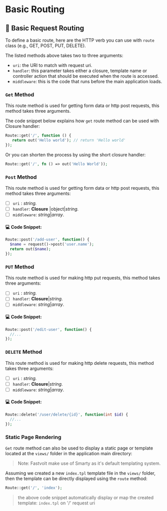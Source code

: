 # Basic Routing

## :tophat: Basic Request Routing

To define a basic route, here are the HTTP verb you can use with `route` class (e.g., GET, POST, PUT, DELETE).

The listed methods above takes two to three arguments:

* `uri`: the URI to match with request uri.
* `handler`: this parameter takes either a closure, template name or controller action that should be executed when the route is accessed.
* `middleware`: this is the code that runs before the main application loads.

### `Get` Method

This route method is used for getting form data or http post requests, this method takes three arguments.

The code snippet below explains how `get` route method can be used with Closure handler:

```php
Route::get('/', function () {
   return out('Hello world'); // return 'Hello world'
});
```

Or you can shorten the process by using the short closure handler:

```php
Route::get('/', fn () => out('Hello World'));
```

### &#x20;`Post` Method

This route method is used for getting form data or http post requests, this method takes three arguments:

* [ ] `uri` : _string._
* [ ] `handler`:  **Closure** |object|_string._
* [ ] `middleware`: _string_|_array_.

#### :computer: Code Snippet:

```php
Route::post('/add-user', function() {
  $name = request()->post('user.name');
  return out($name);
});
```



### &#x20;`PUT` Method

This route method is used for making http put requests, this method takes three arguments:

* [ ] `uri` : _string._
* [ ] `handler`:  **Closure**|_string._
* [ ] `middleware`: _string_|_array_.

#### :computer: Code Snippet:

```php
Route::post('/edit-user', function() {
  //...
});
```



### `DELETE` Method

This route method is used for making http delete requests, this method takes three arguments:

* [ ] `uri` : _string._
* [ ] `handler`:  **Closure**|_string._
* [ ] `middleware`: _string_|_array_.

#### :computer: Code Snippet:

```php
Route::delete('/user/delete/{id}', function(int $id) {
  //...
});
```



### Static Page Rendering

`Get` route method can also be used to display a static page or template located at the `views/` folder in the application main directory:

> Note: Fastvolt make use of Smarty as it's default templating system.

Assuming we created a new `index.tpl` template file in the `views/` folder, then the template can be directly displayed using the `route` method:

```php
Route::get('/', 'index');
```

> the above code snippet automatically display or map the created template: `index.tpl` on '/' request uri


